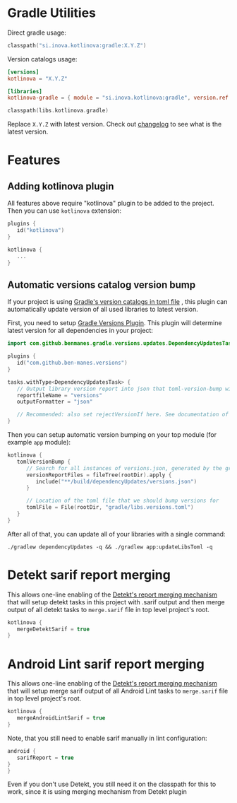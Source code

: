 # Gradle Utilities

Direct gradle usage:

```kotlin
classpath("si.inova.kotlinova:gradle:X.Y.Z")
```

Version catalogs usage:

```toml
[versions]
kotlinova = "X.Y.Z"
```

```toml
[libraries]
kotlinova-gradle = { module = "si.inova.kotlinova:gradle", version.ref = "kotlinova" }
```

```kotlin
classpath(libs.kotlinova.gradle)
```

Replace `X.Y.Z` with latest version. Check out [changelog](../CHANGELOG.MD) to see what is the latest version.

# Features

## Adding kotlinova plugin

All features above require "kotlinova" plugin to be added to the project. Then you can use `kotlinova` extension:

```kotlin
plugins {
   id("kotlinova")
}

kotlinova {
   ...
}
```

## Automatic versions catalog version bump

If your project is
using [Gradle's version catalogs in toml file](https://docs.gradle.org/current/userguide/platforms.html#sub:conventional-dependencies-toml)
,
this plugin can automatically update version of all used libraries to latest version.

First, you need to setup [Gradle Versions Plugin](https://github.com/ben-manes/gradle-versions-plugin). This plugin will
determine latest version for all dependencies in your project:

```kotlin
import com.github.benmanes.gradle.versions.updates.DependencyUpdatesTask

plugins {
   id("com.github.ben-manes.versions")
}

tasks.withType<DependencyUpdatesTask> {
   // Output library version report into json that toml-version-bump will read
   reportfileName = "versions"
   outputFormatter = "json"

   // Recommended: also set rejectVersionIf here. See documentation of the Versions plugin.
}
```

Then you can setup automatic version bumping on your top module (for example `app` module):

```kotlin
kotlinova {
   tomlVersionBump {
      // Search for all instances of versions.json, generated by the gradle versions plugin.
      versionReportFiles = fileTree(rootDir).apply {
         include("**/build/dependencyUpdates/versions.json")
      }

      // Location of the toml file that we should bump versions for
      tomlFile = File(rootDir, "gradle/libs.versions.toml")
   }
}
```

After all of that, you can update all of your libraries with a single command:

`./gradlew dependencyUpdates -q && ./gradlew app:updateLibsToml -q`

# Detekt sarif report merging

This allows one-line enabling of the
[Detekt's report merging mechanism](https://detekt.dev/docs/introduction/reporting/#merging-reports) that will setup detekt tasks
in this project with .sarif output and then merge output of all detekt tasks to `merge.sarif` file in top level project's root.

```kotlin
kotlinova {
   mergeDetektSarif = true
}
```

# Android Lint sarif report merging

This allows one-line enabling of the
[Detekt's report merging mechanism](https://detekt.dev/docs/introduction/reporting/#merging-reports) that will setup
merge sarif output of all Android Lint tasks to `merge.sarif` file in top level project's root.

```kotlin
kotlinova {
   mergeAndroidLintSarif = true
}
```

Note, that you still need to enable sarif manually in lint configuration:

```kotlin
android {
   sarifReport = true
}
}
```

Even if you don't use Detekt, you still need it on the classpath for this to work,
since it is using merging mechanism from Detekt plugin
